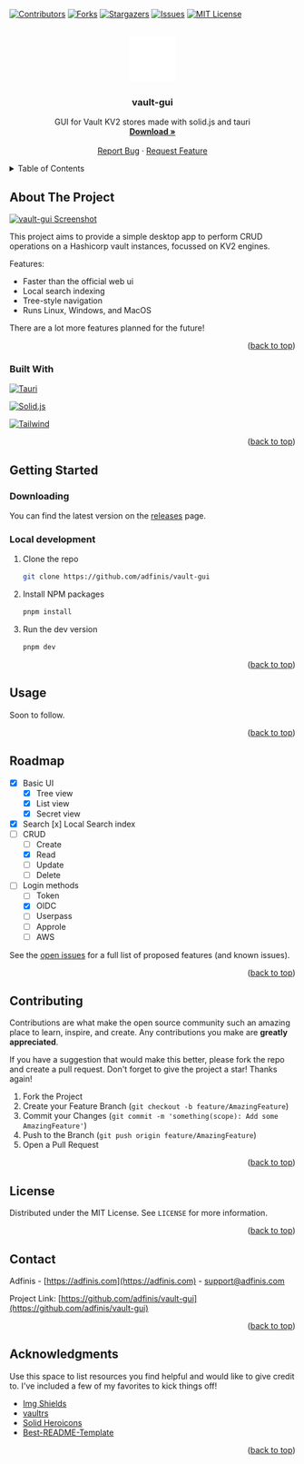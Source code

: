 <!-- Improved compatibility of back to top link -->
<a name="readme-top"></a>



<!-- PROJECT SHIELDS -->
[![Contributors][contributors-shield]][contributors-url]
[![Forks][forks-shield]][forks-url]
[![Stargazers][stars-shield]][stars-url]
[![Issues][issues-shield]][issues-url]
[![MIT License][license-shield]][license-url]



<!-- PROJECT LOGO -->
<br />
<div align="center">
    <img src="src/assets/vault-logo.svg" alt="Logo" width="80" height="80">

  <h3 align="center">vault-gui</h3>

  <p align="center">
    GUI for Vault KV2 stores made with solid.js and tauri
    <br />
    <a href="https://github.com/adfinis/vault-gui/releases"><strong>Download »</strong></a>
    <br />
    <br />
    <a href="https://github.com/adfinis/vault-gui/issues">Report Bug</a>
    ·
    <a href="https://github.com/adfinis/vault-gui/issues">Request Feature</a>
  </p>
</div>



<!-- TABLE OF CONTENTS -->
<details>
  <summary>Table of Contents</summary>
  <ol>
    <li>
      <a href="#about-the-project">About The Project</a>
      <ul>
        <li><a href="#built-with">Built With</a></li>
      </ul>
    </li>
    <li>
      <a href="#getting-started">Getting Started</a>
      <ul>
        <li><a href="#prerequisites">Prerequisites</a></li>
        <li><a href="#installation">Installation</a></li>
      </ul>
    </li>
    <li><a href="#usage">Usage</a></li>
    <li><a href="#roadmap">Roadmap</a></li>
    <li><a href="#contributing">Contributing</a></li>
    <li><a href="#license">License</a></li>
    <li><a href="#contact">Contact</a></li>
    <li><a href="#acknowledgments">Acknowledgments</a></li>
  </ol>
</details>



<!-- ABOUT THE PROJECT -->
## About The Project

[![vault-gui Screenshot][product-screenshot]](https://github.com/adfinis/vault-gui)

This project aims to provide a simple desktop app to perform CRUD operations on a Hashicorp vault instances, focussed on KV2 engines.

Features:
* Faster than the official web ui
* Local search indexing
* Tree-style navigation
* Runs Linux, Windows, and MacOS

There are a lot more features planned for the future!

<p align="right">(<a href="#readme-top">back to top</a>)</p>



### Built With

[![Tauri][Tauri]][Tauri-url]

[![Solid.js][Solid]][Solid-url]

[![Tailwind][Tailwind]][Tailwind-url]

<p align="right">(<a href="#readme-top">back to top</a>)</p>



<!-- GETTING STARTED -->
## Getting Started

### Downloading
You can find the latest version on the [releases](https://github.com/adfinis/vault-gui/releases) page.

### Local development

1. Clone the repo
   ```sh
   git clone https://github.com/adfinis/vault-gui
   ```
2. Install NPM packages
   ```sh
   pnpm install
   ```
3. Run the dev version
   ```sh
   pnpm dev
   ```

<p align="right">(<a href="#readme-top">back to top</a>)</p>



<!-- USAGE EXAMPLES -->
## Usage

Soon to follow.

<p align="right">(<a href="#readme-top">back to top</a>)</p>



<!-- ROADMAP -->
## Roadmap

- [x] Basic UI
    - [x] Tree view
    - [x] List view
    - [x] Secret view
- [x] Search
    [x] Local Search index
- [ ] CRUD
    - [ ] Create
    - [x] Read
    - [ ] Update
    - [ ] Delete
- [ ] Login methods
    - [ ] Token
    - [x] OIDC
    - [ ] Userpass
    - [ ] Approle
    - [ ] AWS

See the [open issues](https://github.com/adfinis/vault-gui/issues) for a full list of proposed features (and known issues).

<p align="right">(<a href="#readme-top">back to top</a>)</p>



<!-- CONTRIBUTING -->
## Contributing

Contributions are what make the open source community such an amazing place to learn, inspire, and create. Any contributions you make are **greatly appreciated**.

If you have a suggestion that would make this better, please fork the repo and create a pull request.
Don't forget to give the project a star! Thanks again!

1. Fork the Project
2. Create your Feature Branch (`git checkout -b feature/AmazingFeature`)
3. Commit your Changes (`git commit -m 'something(scope): Add some AmazingFeature'`)
4. Push to the Branch (`git push origin feature/AmazingFeature`)
5. Open a Pull Request

<p align="right">(<a href="#readme-top">back to top</a>)</p>



<!-- LICENSE -->
## License

Distributed under the MIT License. See `LICENSE` for more information.

<p align="right">(<a href="#readme-top">back to top</a>)</p>



<!-- CONTACT -->
## Contact

Adfinis - [https://adfinis.com](https://adfinis.com) - support@adfinis.com

Project Link: [https://github.com/adfinis/vault-gui](https://github.com/adfinis/vault-gui)

<p align="right">(<a href="#readme-top">back to top</a>)</p>



<!-- ACKNOWLEDGMENTS -->
## Acknowledgments

Use this space to list resources you find helpful and would like to give credit to. I've included a few of my favorites to kick things off!

* [Img Shields](https://shields.io)
* [vaultrs](https://github.com/jmgilman/vaultrs)
* [Solid Heroicons](https://github.com/amoutonbrady/solid-heroicons)
* [Best-README-Template](https://github.com/othneildrew/Best-README-Template)

<p align="right">(<a href="#readme-top">back to top</a>)</p>



<!-- MARKDOWN LINKS & IMAGES -->
<!-- https://www.markdownguide.org/basic-syntax/#reference-style-links -->
[contributors-shield]: https://img.shields.io/github/contributors/adfinis/vault-gui.svg?style=for-the-badge
[contributors-url]: https://github.com/adfinis/vault-gui/graphs/contributors
[forks-shield]: https://img.shields.io/github/forks/adfinis/vault-gui.svg?style=for-the-badge
[forks-url]: https://github.com/adfinis/vault-gui/network/members
[stars-shield]: https://img.shields.io/github/stars/adfinis/vault-gui.svg?style=for-the-badge
[stars-url]: https://github.com/adfinis/vault-gui/stargazers
[issues-shield]: https://img.shields.io/github/issues/adfinis/vault-gui.svg?style=for-the-badge
[issues-url]: https://github.com/adfinis/vault-gui/issues
[license-shield]: https://img.shields.io/github/license/adfinis/vault-gui.svg?style=for-the-badge
[license-url]: https://github.com/adfinis/vault-gui/blob/main/LICENSE
[product-screenshot]: https://placehold.co/600x400
[Tauri]: https://img.shields.io/badge/tauri-%2324C8DB.svg?style=for-the-badge&logo=tauri&logoColor=%23FFFFFF
[Tauri-url]: https://tauri.app/
[Tailwind]: https://img.shields.io/badge/tailwindcss-%2338B2AC.svg?style=for-the-badge&logo=tailwind-css&logoColor=white
[Tailwind-url]: https://tailwindcss.com/
[Solid]: https://img.shields.io/badge/SolidJS-2c4f7c?style=for-the-badge&logo=solid&logoColor=c8c9cb
[Solid-url]: https://www.solidjs.com/
